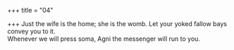 +++
title = "04"

+++
Just the wife is the home; she is the womb. Let your yoked fallow bays  convey you to it.  
Whenever we will press soma, Agni the messenger will run to you.  